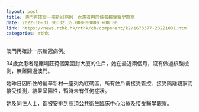 ```yaml
---
layout: post
title: 澳門再確診一宗新冠病例　女患者與同住者接受醫學觀察
date: 2022-10-31 00:32:35.000000000 +08:00
link: https://news.rthk.hk/rthk/ch/component/k2/1673377-20221031.htm
categories: rthk
---
```


澳門再確診一宗新冠病例。

34歲女患者是賭場莊荷個案圍封大廈的住戶，她在最近兩個月，沒有做過核酸檢測，無離開過澳門。

她昨日因所住的麗華新村一座列為紅碼區，所有住戶需接受管控、接受隔離觀察而接受檢測，結果呈陽性，暫時未有任何症狀。

她及同住人士，都被安排到高頂公共衛生臨床中心治療及接受醫學觀察。
